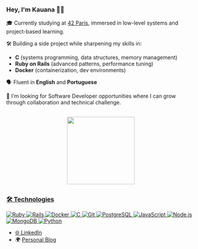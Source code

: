 ### Hey, I'm Kauana 👋🏼

🎓 Currently studying at [42 Paris](https://42.fr/), immersed in low-level systems and project-based learning.

🛠️ Building a side project while sharpening my skills in:
- **C** (systems programming, data structures, memory management)
- **Ruby on Rails** (advanced patterns, performance tuning)
- **Docker** (containerization, dev environments)

🗣️ Fluent in **English** and **Portuguese**

🚀 I'm looking for Software Developer opportunities where I can grow through collaboration and technical challenge.

##
<div align="center">
  <a href="https://github.com/kauanatomb">
  <img height="180em" src="https://github-readme-stats.vercel.app/api/top-langs/?username=kauanatomb&layout=compact&langs_count=7&theme=solarized-light"/>
</div>


##
### 🛠️ Technologies
![Ruby](https://img.shields.io/badge/-Ruby-CC342D?style=flat&logo=ruby&logoColor=white)
![Rails](https://img.shields.io/badge/-Rails-CC0000?style=flat&logo=ruby-on-rails&logoColor=white)
![Docker](https://img.shields.io/badge/-Docker-2496ED?style=flat&logo=docker&logoColor=white)
![C](https://img.shields.io/badge/-C-00599C?style=flat&logo=c&logoColor=white)
![Git](https://img.shields.io/badge/-Git-F05032?style=flat&logo=git&logoColor=white)
![PostgreSQL](https://img.shields.io/badge/-PostgreSQL-336791?style=flat&logo=postgresql&logoColor=white)
![JavaScript](https://img.shields.io/badge/-JavaScript-F7DF1E?style=flat&logo=javascript&logoColor=white)
![Node.js](https://img.shields.io/badge/-Node.js-8CC84B?style=flat&logo=node.js&logoColor=white)
![MongoDB](https://img.shields.io/badge/-MongoDB-47A248?style=flat&logo=mongodb&logoColor=white)
![Python](https://img.shields.io/badge/-Python-3776AB?style=flat&logo=python&logoColor=white)

- 🌐 [LinkedIn](https://www.linkedin.com/in/kauanatomb)
- 🌍 [Personal Blog](https://dev.to/kauanatomb)
